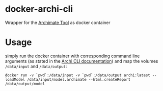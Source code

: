 # docker-archi-cli

Wrapper for the [Archimate Tool](https://github.com/archimatetool/archi) as docker container

# Usage

simply run the docker container with corresponding command line arguments (as stated in the [Archi CLI documentation](https://github.com/archimatetool/archi/wiki/Archi-Command-Line-Interface)) and map the volumes `/data/input` and `/data/output`:

```
docker run -v `pwd`:/data/input -v `pwd`:/data/output archi:latest --loadModel /data/input/model.archimate --html.createReport /data/output/model
```
